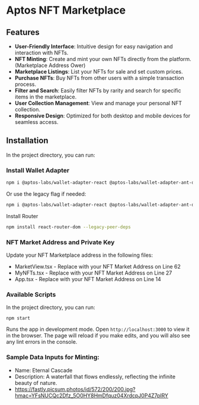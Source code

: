 # Aptos NFT Marketplace

## Features

- **User-Friendly Interface**: Intuitive design for easy navigation and interaction with NFTs.
- **NFT Minting**: Create and mint your own NFTs directly from the platform. (Marketplace Address Ower)
- **Marketplace Listings**: List your NFTs for sale and set custom prices.
- **Purchase NFTs**: Buy NFTs from other users with a simple transaction process.
- **Filter and Search**: Easily filter NFTs by rarity and search for specific items in the marketplace.
- **User Collection Management**: View and manage your personal NFT collection.
- **Responsive Design**: Optimized for both desktop and mobile devices for seamless access.

## Installation

In the project directory, you can run:

### Install Wallet Adapter

```bash
npm i @aptos-labs/wallet-adapter-react @aptos-labs/wallet-adapter-ant-design petra-plugin-wallet-adapter
```

Or use the legacy flag if needed:

```bash
npm i @aptos-labs/wallet-adapter-react @aptos-labs/wallet-adapter-ant-design petra-plugin-wallet-adapter --legacy-peer-deps
```

Install Router
```bash
npm install react-router-dom --legacy-peer-deps
```

### NFT Market Address and Private Key

Update your NFT Marketplace address in the following files:

- MarketView.tsx - Replace with your NFT Market Address on Line 62
- MyNFTs.tsx - Replace with your NFT Market Address on Line 27
- App.tsx - Replace with your NFT Market Address on Line 14

### Available Scripts

In the project directory, you can run:

```npm start```

Runs the app in development mode.
Open `http://localhost:3000` to view it in the browser.
The page will reload if you make edits, and you will also see any lint errors in the console.

### Sample Data Inputs for Minting:

- Name: Eternal Cascade
- Description: A waterfall that flows endlessly, reflecting the infinite beauty of nature.
- https://fastly.picsum.photos/id/572/200/200.jpg?hmac=YFsNUCQc2Dfz_5O0HY8HmDfquz04XrdcpJ0P4Z7plRY